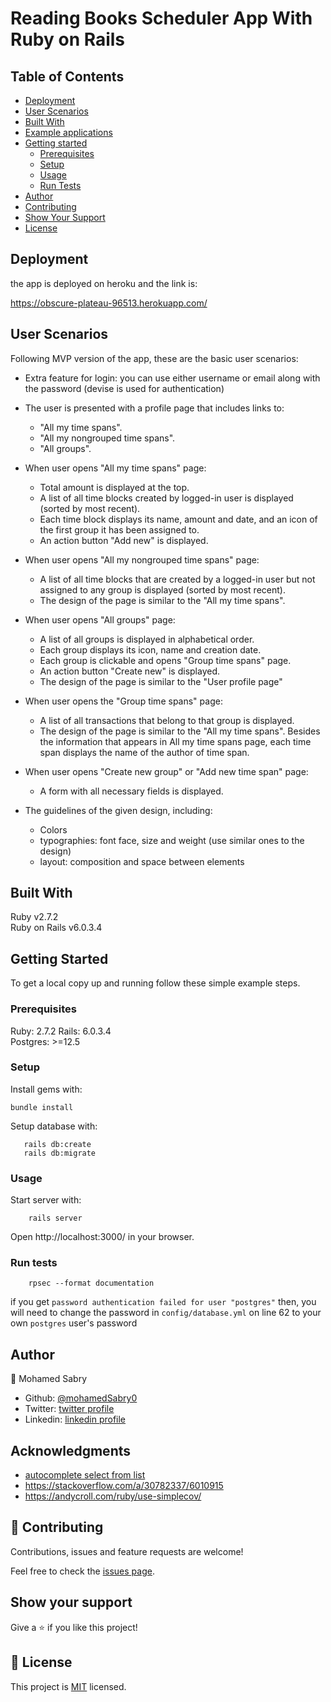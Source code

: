 # Reading Books Scheduler App With Ruby on Rails

## Table of Contents

- [Deployment](#Deployment)
- [User Scenarios](#user-scenarios)
- [Built With](#built-with)
- [Example applications](#example-applications)
- [Getting started](#getting-started)
	- [Prerequisites](#prerequisites)
	- [Setup](#setup)
	- [Usage](#usage)
	- [Run Tests](#run-tests)
- [Author](#author)
- [Contributing](#contributing)
- [Show Your Support](#show-your-support)
- [License](#license)
## Deployment
the app is deployed on heroku and the link is:

https://obscure-plateau-96513.herokuapp.com/

## User Scenarios
Following MVP version of the app, these are the basic user scenarios:

- Extra feature for login: you can use either username or email along with the password (devise is used for authentication)
- The user is presented with a profile page that includes links to:
    - "All my time spans".
    - "All my nongrouped time spans".
    - "All groups".
- When user opens "All my time spans" page:
    - Total amount is displayed at the top.
    - A list of all time blocks created by logged-in user is displayed (sorted by most recent).
    - Each time block displays its name, amount and date, and an icon of the first group it has been assigned to.
    - An action button "Add new" is displayed.
- When user opens "All my nongrouped time spans" page:
    - A list of all time blocks that are created by a logged-in user but not assigned to any group is displayed (sorted by most recent).
    - The design of the page is similar to the "All my time spans".
- When user opens "All groups" page:
    - A list of all groups is displayed in alphabetical order.
    - Each group displays its icon, name and creation date.
    - Each group is clickable and opens "Group time spans" page.
    - An action button "Create new" is displayed.
    - The design of the page is similar to the "User profile page"
- When user opens the "Group time spans" page:
    - A list of all transactions that belong to that group is displayed.
    - The design of the page is similar to the "All my time spans". Besides the information that appears in All my time spans page, each time span displays the name of the author of time span.
- When user opens "Create new group" or "Add new time span" page:
    - A form with all necessary fields is displayed.

- The guidelines of the given design, including:
    - Colors
    - typographies: font face, size and weight (use similar ones to the design)
    - layout: composition and space between elements
## Built With

Ruby v2.7.2  
Ruby on Rails v6.0.3.4
## Getting Started

To get a local copy up and running follow these simple example steps.

### Prerequisites

Ruby: 2.7.2 
Rails: 6.0.3.4  
Postgres: >=12.5

### Setup

Install gems with:

```
bundle install
```

Setup database with:

```
   rails db:create
   rails db:migrate
```

### Usage

Start server with:

```
    rails server
```

Open http://localhost:3000/ in your browser.

### Run tests

```
    rpsec --format documentation
```
if you get `password authentication failed for user "postgres"`
then, you will need to change the password in `config/database.yml` on line 62 to your own `postgres` user's password
## Author

👤 Mohamed Sabry

- Github: [@mohamedSabry0](https://github.com/mohamedSabry0)
- Twitter: [twitter profile](https://twitter.com/mohsmh0)
- Linkedin: [linkedin profile](https://www.linkedin.com/in/mohamed-sabry0/)

## Acknowledgments
- [autocomplete select from list](https://medium.com/@sherzelsmith/add-a-filtering-multiple-tag-system-with-autocomplete-to-your-rails-model-in-rails-5-1bf88cd53e9)
- https://stackoverflow.com/a/30782337/6010915
- https://andycroll.com/ruby/use-simplecov/

## 🤝 Contributing

Contributions, issues and feature requests are welcome!

Feel free to check the [issues page](issues/).

## Show your support

Give a ⭐️ if you like this project!

## 📝 License

This project is [MIT]() licensed.
